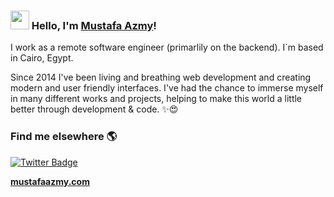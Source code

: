 ### <img src="https://media.giphy.com/media/hvRJCLFzcasrR4ia7z/giphy.gif" width="30px"> Hello, I'm [Mustafa Azmy](https://www.mustafaazmy.com/)!

I work as a remote software engineer (primarlily on the backend). I´m based in Cairo, Egypt.

Since 2014 I've been living and breathing web development and creating modern and user friendly interfaces. I've had the chance to immerse myself in many different works and projects, helping to make this world a little better through development & code. ✨😍

### Find me elsewhere 🌎

[![Twitter Badge](https://img.shields.io/badge/-Twitter-1ca0f1?style=flat-square&labelColor=1ca0f1&logo=twitter&logoColor=white&link=https://twitter.com/_diogorodrigues)](https://twitter.com/mustafaazmy12)


**[mustafaazmy.com](https://mustafaazmy.com)**

